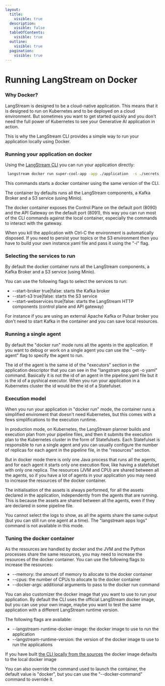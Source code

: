 ```yaml
---
layout:
  title:
    visible: true
  description:
    visible: false
  tableOfContents:
    visible: true
  outline:
    visible: true
  pagination:
    visible: true
---
```


# Running LangStream on Docker

### Why Docker?

LangStream is designed to be a cloud-native application. This means that it is designed to run on Kubernetes and to be deployed on a cloud environment.
But sometimes you want to get started quickly and you don't need the full power of Kubernetes to see your Generative AI application in action.

This is why the LangStream CLI provides a simple way to run your application locally using Docker.

### Running your application on docker

Using the [LangStream CLI](../installation/langstream-cli.md) you can run your application directly:

```bash
 langstream docker run super-cool-app -app ./application  -s ./secrets.yaml
```

This commands starts a docker container using the same version of the CLI.

The container by defaults runs all the LangStream components, a Kafka Broker and a S3 service (using Minio).

The docker container exposes the Control Plane on the default port (8090) and the API Gateway on the default port (8091),
this way you can run most of the CLI commands against the local container, especially the commands to interact with the gateway.

When you kill the application with Ctrl-C the environment is automatically disposed.
If you need to persist your topics or the S3 environment then you have to build your own instance.yaml file and pass it using the "-i" flag.

### Selecting the services to run

By default the docker container runs all the LangStream components, a Kafka Broker and a S3 service (using Minio).

You can use the following flags to select the services to run:

* --start-broker true|false: starts the Kafka broker
* --start-s3 true|false: starts the S3 service
* --start-webservices true|false: starts the LangStream HTTP components (control plane and API gateway)

For instance if you are using an external Apache Kafka or Pulsar broker you don't need to start Kafka in the container and you can save local resources.

### Running a single agent

By default the "docker run" mode runs all the agents in the application.
If you want to debug or work on a single agent you can use the "--only-agent" flag to specify the agent to run.

The id of the agent is the same id of the "executors" section in the application descriptor that you can see in the "langstram apps get -o yaml" command.
Basically it is not the id of an agent in the pipeline.yaml file but it is the id of a pyshical executor. When you run your application in a Kubernetes cluster
the id would be the id of a Statefulset.

### Execution model

When you run your application in "docker run" mode, the container runs a simplified enviroment that doesn't need Kubernetes, but this comes with a fews simplifications to the execution runtime.

In production mode, on Kubernetes, the LangStream planner builds and execution plan from your pipeline files, and then it submits the execution plan to the Kubernetes cluster in the form of Statefulsets. Each Statefulset is responsible to run a single agent and you can usually configure the number of replicas for each agent in the pipeline file, in the "resources" section.

But in docker mode there is only one Java process that runs all the agents, and for each agent it starts only one execution flow, like having a statefulset with only one replica.
The resources (JVM and CPU) are shared between all the agents, so if you have a lot of agents in your application you may need to increase the resources of the docker container.

The initialisation of the assets is always performed, for all the assets declared in the application, independently from the agents that are running. This is because the assets are shared between all the agents, even if they are declared in some pipeline file.

You cannot select the logs to show, as all the agents share the same output (but you can still run one agent at a time). The "langstream apps logs" command is not available in this mode.


### Tuning the docker container

As the resources are handled by docker and the JVM and the Python processes share the same resources, you may need to increase the resources of the docker container. You can use the following flags to increase the resources:

* --memory: the amount of memory to allocate to the docker container
* --cpus: the number of CPUs to allocate to the docker container
* --docker-args: additional arguments to pass to the docker run command

You can also customizer the docker image that you want to use to run your application. By default the CLI uses the official LangStream docker image, but you can use your own image, maybe you want to test the same application with a different LangStream runtime version.

The following flags are available:

* --langstream-runtime-docker-image: the docker image to use to run the application
* --langstream-runtime-version: the version of the docker image to use to run the applications

If you have built [the CLI locally from the sources](../installation/build-and-install-source.md) the docker image defaults to the local docker image

You can also override the command used to launch the container, the default value is "docker", but you can use the "--docker-command" command to override it.
